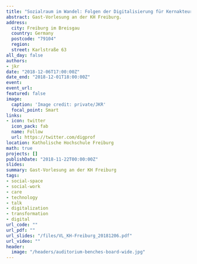 ```yaml
---
title: "Sozialraum im Wandel: Folgen der Digitalisierung für Kernakteure des Sozial- und Gesundheitswesens und mögliche Antworten aus Hochschulsicht"
abstract: Gast-Vorlesung an der KH Freiburg.
address:
  city: Freiburg im Breisgau
  country: Germany
  postcode: "79104"
  region:
  street: Karlstraße 63
all_day: false
authors:
- jkr
date: "2018-12-06T17:00:00Z"
date_end: "2018-12-01T18:00:00Z"
event:
event_url:
featured: false
image:
  caption: 'Image credit: private/JKR'
  focal_point: Smart
links:
- icon: twitter
  icon_pack: fab
  name: Follow
  url: https://twitter.com/digprof
location: Katholische Hochschule Freiburg
math: true
projects: []
publishDate: "2018-11-22T00:00:00Z"
slides:
summary: Gast-Vorlesung an der KH Freiburg
tags:
- social-space
- social-work
- care
- technology
- talk
- digitalization
- transformation
- digital
url_code: ""
url_pdf: ""
url_slides: "/files/VL_KH-Freiburg_20181206.pdf"
url_video: ""
header:
  image: "/headers/auditorium-benches-board-wide.jpg"
---
```

